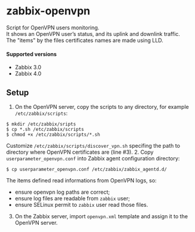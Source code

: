 # zabbix-openvpn

Script for OpenVPN users monitoring.  
It shows an OpenVPN user’s status, and its uplink and downlink traffic.  
The "items" by the files certificates names are made using LLD.

#### Supported versions
 - Zabbix 3.0
 - Zabbix 4.0

## Setup

1. On the OpenVPN server, copy the scripts to any directory, for example `/etc/zabbix/scripts`:
```console
$ mkdir /etc/zabbix/sripts
$ cp *.sh /etc/zabbix/scripts
$ chmod +x /etc/zabbix/scripts/*.sh
```
Customize `/etc/zabbix/scripts/discover_vpn.sh` specifing the path to directory where OpenVPN certificates are (line #3).
2. Copy `userparameter_openvpn.conf` into Zabbix agent configuration directory:
```console
$ cp userparameter_openvpn.conf /etc/zabbix/zabbix_agentd.d/
```
The items defined read informations from OpenVPN logs, so:
 - ensure openvpn log paths are correct;
 - ensure log files are readable from `zabbix` user;
 - ensure SELinux permit to `zabbix` user read those files.

3. On the Zabbix server, import `openvpn.xml` template and assign it to the OpenVPN server.

